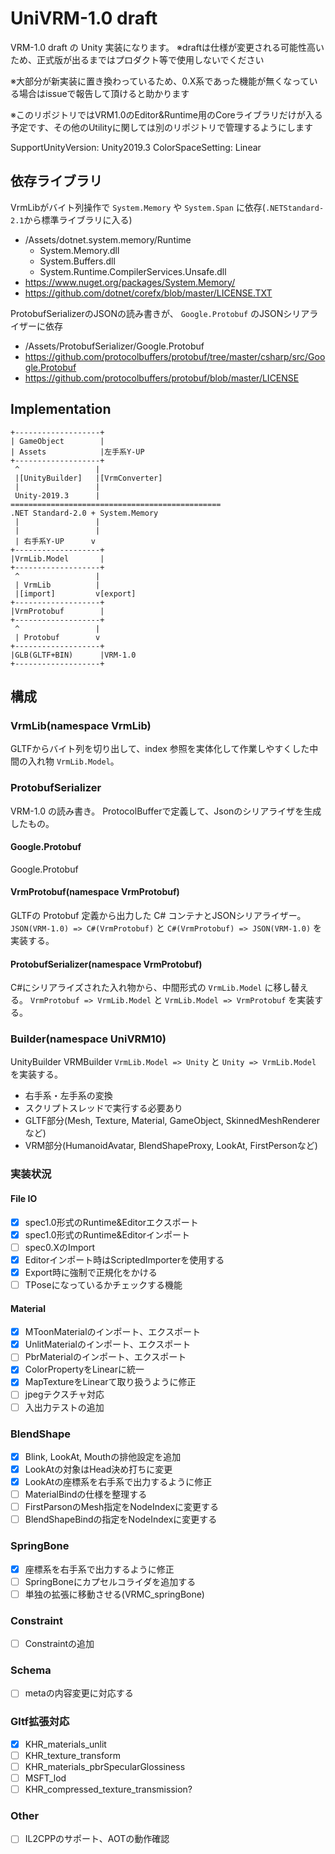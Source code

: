 # UniVRM-1.0 draft

VRM-1.0 draft の Unity 実装になります。
※draftは仕様が変更される可能性高いため、正式版が出るまではプロダクト等で使用しないでください

※大部分が新実装に置き換わっているため、0.X系であった機能が無くなっている場合はissueで報告して頂けると助かります

※このリポジトリではVRM1.0のEditor&Runtime用のCoreライブラリだけが入る予定です、その他のUtilityに関しては別のリポジトリで管理するようにします

SupportUnityVersion: Unity2019.3
ColorSpaceSetting: Linear

## 依存ライブラリ

VrmLibがバイト列操作で `System.Memory` や `System.Span` に依存(`.NETStandard-2.1`から標準ライブラリに入る)

* /Assets/dotnet.system.memory/Runtime
    * System.Memory.dll
    * System.Buffers.dll
    * System.Runtime.CompilerServices.Unsafe.dll
* https://www.nuget.org/packages/System.Memory/
* https://github.com/dotnet/corefx/blob/master/LICENSE.TXT

ProtobufSerializerのJSONの読み書きが、 `Google.Protobuf` のJSONシリアライザーに依存

* /Assets/ProtobufSerializer/Google.Protobuf 
* https://github.com/protocolbuffers/protobuf/tree/master/csharp/src/Google.Protobuf 
* https://github.com/protocolbuffers/protobuf/blob/master/LICENSE

## Implementation
```
+-------------------+
| GameObject        |
| Assets            |左手系Y-UP
+-------------------+
 ^                 |
 |[UnityBuilder]   |[VrmConverter]
 |                 |
 Unity-2019.3      |
===============================================
.NET Standard-2.0 + System.Memory
 |                 |
 |                 |
 | 右手系Y-UP      v  
+-------------------+
|VrmLib.Model       |
+-------------------+
 ^                 |
 | VrmLib          |
 |[import]         v[export]
+-------------------+
|VrmProtobuf        |
+-------------------+
 ^                 |
 | Protobuf        v
+-------------------+
|GLB(GLTF+BIN)      |VRM-1.0
+-------------------+
```

## 構成

### VrmLib(namespace VrmLib)

GLTFからバイト列を切り出して、index 参照を実体化して作業しやすくした中間の入れ物 `VrmLib.Model`。

### ProtobufSerializer

VRM-1.0 の読み書き。
ProtocolBufferで定義して、Jsonのシリアライザを生成したもの。

#### Google.Protobuf

Google.Protobuf

#### VrmProtobuf(namespace VrmProtobuf)

GLTFの Protobuf 定義から出力した C# コンテナとJSONシリアライザー。
`JSON(VRM-1.0) => C#(VrmProtobuf)` と `C#(VrmProtobuf) => JSON(VRM-1.0)` を実装する。

#### ProtobufSerializer(namespace VrmProtobuf)

C#にシリアライズされた入れ物から、中間形式の `VrmLib.Model` に移し替える。
`VrmProtobuf => VrmLib.Model` と `VrmLib.Model => VrmProtobuf` を実装する。

### Builder(namespace UniVRM10)
UnityBuilder               VRMBuilder
`VrmLib.Model => Unity` と `Unity => VrmLib.Model` を実装する。

* 右手系・左手系の変換
* スクリプトスレッドで実行する必要あり
* GLTF部分(Mesh, Texture, Material, GameObject, SkinnedMeshRendererなど)
* VRM部分(HumanoidAvatar, BlendShapeProxy, LookAt, FirstPersonなど)

### 実装状況
#### File IO
- [x] spec1.0形式のRuntime&Editorエクスポート
- [x] spec1.0形式のRuntime&Editorインポート
- [ ] spec0.XのImport
- [x] Editorインポート時はScriptedImporterを使用する
- [X] Export時に強制で正規化をかける
- [ ] TPoseになっているかチェックする機能 
#### Material
- [X] MToonMaterialのインポート、エクスポート
- [X] UnlitMaterialのインポート、エクスポート
- [ ] PbrMaterialのインポート、エクスポート
- [X] ColorPropertyをLinearに統一
- [X] MapTextureをLinearて取り扱うように修正
- [ ] jpegテクスチャ対応
- [ ] 入出力テストの追加
### BlendShape
- [X] Blink, LookAt, Mouthの排他設定を追加
- [X] LookAtの対象はHead決め打ちに変更
- [X] LookAtの座標系を右手系で出力するように修正
- [ ] MaterialBindの仕様を整理する
- [ ] FirstParsonのMesh指定をNodeIndexに変更する
- [ ] BlendShapeBindの指定をNodeIndexに変更する
### SpringBone
- [X] 座標系を右手系で出力するように修正
- [ ] SpringBoneにカプセルコライダを追加する
- [ ] 単独の拡張に移動させる(VRMC_springBone)
### Constraint
- [ ] Constraintの追加
### Schema 
- [ ] metaの内容変更に対応する
### Gltf拡張対応
- [X] KHR_materials_unlit
- [ ] KHR_texture_transform
- [ ] KHR_materials_pbrSpecularGlossiness
- [ ] MSFT_lod
- [ ] KHR_compressed_texture_transmission?
### Other
- [ ] IL2CPPのサポート、AOTの動作確認
